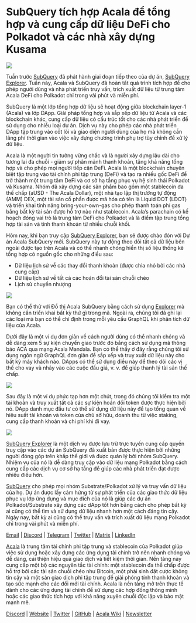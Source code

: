# SubQuery tích hợp Acala để tổng hợp và cung cấp dữ liệu DeFi cho Polkadot và các nhà xây dựng Kusama

![](https://miro.medium.com/max/1400/1*cg4kJs0WEcyPP73EAtHomA.png)

Tuần trước [SubQuery](https://www.subquery.network/) đã phát hành giai đoạn tiếp theo của dự án, [SubQuery Explorer](https://explorer.subquery.network/). Tuần này, Acala và SubQuery đã hoàn tất quá trình tích hợp để cho phép người dùng và nhà phát triển truy vấn, trích xuất dữ liệu từ trung tâm Acala DeFi cho Polkadot chỉ trong vài phút và miễn phí.

SubQuery là một lớp tổng hợp dữ liệu sẽ hoạt động giữa blockchain layer-1 (Acala) và lớp DApp. Giải pháp tổng hợp và sắp xếp dữ liệu từ Acala và các blockchain khác, cung cấp dữ liệu có cấu trúc tốt cho các nhà phát triển để sử dụng cho nhiều loại dự án. Dịch vụ này cho phép các nhà phát triển DApp tập trung vào cốt lõi và giao diện người dùng của họ mà không cần lãng phí thời gian vào việc xây dựng chương trình phụ trợ tùy chỉnh để xử lý dữ liệu.

Acala là một người tin tưởng vững chắc và là người xây dựng lâu dài cho tương lai đa chuỗi - giảm sự phân mảnh thanh khoản, tăng khả năng tổng hợp và cho phép mọi người tiếp cận DeFi. Acala là một blockchain chuyên biệt tập trung vào tài chính phi tập trung (DeFi) và tạo ra nhiều gốc DeFi để trở thành một trung tâm DeFi và cơ sở hạ tầng phục vụ hệ sinh thái Polkadot và Kusama. Nhóm đã xây dựng các sản phẩm bao gồm một stablecoin đa thế chấp (aUSD - The Acala Dollar), một nhà tạo lập thị trường tự động (AMM) DEX, một tài sản cổ phần được mã hóa có tên là Liquid DOT (LDOT) và triển khai tính năng bring-your-own-gas cho phép thanh toán phí gas bằng bất kỳ tài sản được hỗ trợ nào như stablecoin. Acala’s parachain có kế hoạch đóng vai trò là trung tâm DeFi cho Polkadot và là điểm tập trung tổng hợp tài sản và tính thanh khoản từ nhiều chuỗi khối.

Hôm nay, khi bạn truy cập [SubQuery Explorer](https://explorer.subquery.network/), bạn sẽ được chào đón với Dự án Acala SubQuery mới. SubQuery này tự động theo dõi tất cả dữ liệu bên ngoài được tạo trên Acala và có thể nhanh chóng hiển thị số liệu thống kê tổng hợp có nguồn gốc cho những điều sau:

-   Dữ liệu lịch sử về các thay đổi thanh khoản (được chia nhỏ bởi các nhà cung cấp)
-   Dữ liệu lịch sử về tất cả các hoán đổi tài sản chuỗi chéo
-   Lịch sử chuyển nhượng

![](https://miro.medium.com/max/1400/0*sXPljA1RE754fuDQ)

Bạn có thể thử với Đồ thị Acala SubQuery bằng cách sử dụng [Explorer](https://explorer.subquery.network/) mà không cần triển khai bất kỳ thứ gì trong mã. Ngoài ra, chúng tôi đã ghi lại các loại mà bạn có thể chỉ định trong mỗi yêu cầu GraphQL khi phân tích dữ liệu của Acala.

Dưới đây là một ví dụ đơn giản về cách người dùng có thể nhanh chóng và dễ dàng xem 5 sự kiện chuyển giao trước đó bằng cách sử dụng mã thông báo ACA qua mạng Acala Mandala. Bạn có thể thấy ở đây rằng chúng tôi sử dụng ngôn ngữ GraphQL đơn giản để sắp xếp và truy xuất dữ liệu này cho bất kỳ máy khách nào. DApps có thể sử dụng điều này để theo dõi các vị thế cho vay và nhảy vào các cuộc đấu giá, v. v. để giúp thanh lý tài sản thế chấp.

![](https://miro.medium.com/max/1400/0*zlxPf2tz8DVX95kY)

Sau đây là một ví dụ phức tạp hơn một chút, trong đó chúng tôi kiểm tra một tài khoản và truy xuất tất cả các sự kiện hoán đổi token được thực hiện bởi nó. DApp danh mục đầu tư có thể sử dụng dữ liệu này để tạo tổng quan về hiệu suất tài khoản và token của chủ sở hữu, doanh thu từ việc staking, cung cấp thanh khoản và chi phí khi đi vay.

![](https://miro.medium.com/max/1400/0*hdTbn41vDvIYuv3_)

[SubQuery Explorer](https://explorer.subquery.network/) là một dịch vụ được lưu trữ trực tuyến cung cấp quyền truy cập vào các dự án SubQuery đã xuất bản được thực hiện bởi những người đóng góp trên khắp thế giới và được quản lý bởi nhóm SubQuery. Nhiệm vụ của nó là dễ dàng truy cập vào dữ liệu mạng Polkadot bằng cách cung cấp các dịch vụ cơ sở hạ tầng để giúp các nhà phát triển đạt được nhiều điều hơn.

[SubQuery](https://www.subquery.network/) cho phép mọi nhóm Substrate/Polkadot xử lý và truy vấn dữ liệu của họ. Dự án được lấy cảm hứng từ sự phát triển của các giao thức dữ liệu phục vụ lớp ứng dụng và mục đích của nó là giúp các dự án Polkadot/Substrate xây dựng các dApp tốt hơn bằng cách cho phép bất kỳ ai cũng có thể tìm và sử dụng dữ liệu nhanh hơn một cách đáng tin cậy. Ngày nay, bất kỳ ai cũng có thể truy vấn và trích xuất dữ liệu mạng Polkadot chỉ trong vài phút và miễn phí.

[Email](mailto:hello@subquery.network) | [Discord](https://discord.com/invite/78zg8aBSMG) | [Telegram](https://t.me/subquerynetwork) | [Twitter](https://twitter.com/subquerynetwork) | [Matrix](https://matrix.to/#/#subquery:matrix.org) | [LinkedIn](https://www.linkedin.com/company/subquery)

[Acala](http://acala.network/) là trung tâm tài chính phi tập trung và stablecoin của Polkadot giúp việc sử dụng hoặc xây dựng các ứng dụng tài chính trở nên nhanh chóng và dễ dàng, cải thiện hiệu quả giao dịch và tiết kiệm thời gian. Nền tảng này cung cấp một bộ các nguyên tắc tài chính: một stablecoin đa thế chấp được hỗ trợ bởi các tài sản chuỗi chéo như Bitcoin, một phái sinh đặt cược không tin cậy và một sàn giao dịch phi tập trung để giải phóng tính thanh khoản và tạo sức mạnh cho các đổi mới tài chính. Acala là nền tảng mở trên thực tế dành cho các ứng dụng tài chính để sử dụng các hợp đồng thông minh hoặc các giao thức tích hợp với khả năng xuyên chuỗi độc lập và bảo mật mạnh mẽ.

[Discord](https://discord.gg/vdbFVCH) | [Website](https://acala.network/) | [Twitter](https://twitter.com/AcalaNetwork) | [GitHub](https://github.com/AcalaNetwork/Acala) | [Acala Wiki](https://github.com/AcalaNetwork/Acala/wiki) | [Newsletter](https://share.hsforms.com/1X9RxkXk-R62I0VNbATaDXw4h8qc)
